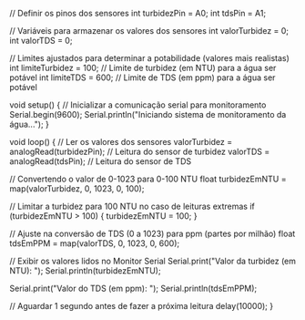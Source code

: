 
// Definir os pinos dos sensores
int turbidezPin = A0; 
int tdsPin = A1;

// Variáveis para armazenar os valores dos sensores
int valorTurbidez = 0;
int valorTDS = 0;

// Limites ajustados para determinar a potabilidade (valores mais realistas)
int limiteTurbidez = 100;  // Limite de turbidez (em NTU) para a água ser potável
int limiteTDS = 600;       // Limite de TDS (em ppm) para a água ser potável

void setup() {
  // Inicializar a comunicação serial para monitoramento
  Serial.begin(9600);
  Serial.println("Iniciando sistema de monitoramento da água...");
}

void loop() {
  // Ler os valores dos sensores
  valorTurbidez = analogRead(turbidezPin);  // Leitura do sensor de turbidez
  valorTDS = analogRead(tdsPin);            // Leitura do sensor de TDS
  
  // Convertendo o valor de 0-1023 para 0-100 NTU
  float turbidezEmNTU = map(valorTurbidez, 0, 1023, 0, 100);

  // Limitar a turbidez para 100 NTU no caso de leituras extremas
  if (turbidezEmNTU > 100) {
    turbidezEmNTU = 100;
  }

  // Ajuste na conversão de TDS (0 a 1023) para ppm (partes por milhão)
  float tdsEmPPM = map(valorTDS, 0, 1023, 0, 600);
  
  // Exibir os valores lidos no Monitor Serial
  Serial.print("Valor da turbidez (em NTU): ");
  Serial.println(turbidezEmNTU);
  
  Serial.print("Valor do TDS (em ppm): ");
  Serial.println(tdsEmPPM);

  // Aguardar 1 segundo antes de fazer a próxima leitura
  delay(10000);
}

